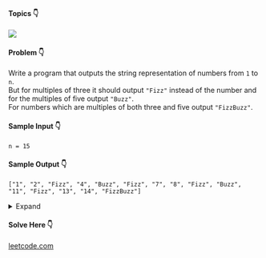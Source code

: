 #### Topics :point_down:
![](https://img.shields.io/badge/-modulus-wheat)

#### Problem :point_down:
Write a program that outputs the string representation of numbers from `1` to `n`.  
But for multiples of three it should output `"Fizz"` instead of the number and for the multiples of five output `"Buzz"`.  
For numbers which are multiples of both three and five output `"FizzBuzz"`.
#### Sample Input :point_down:
```
n = 15
```
#### Sample Output :point_down:
```
["1", "2", "Fizz", "4", "Buzz", "Fizz", "7", "8", "Fizz", "Buzz", "11", "Fizz", "13", "14", "FizzBuzz"]
```

<details>
<summary>Expand</summary>

#### Python :point_down:
```py
def solve(n):
    o = [] # output
    for i in range(1, n+1):
        if (i % 3 == 0 and i % 5 == 0):
            o.append('FizzBuzz')
        elif(i % 3 == 0):
            o.append('Fizz')
        elif (i % 5 == 0):
            o.append('Buzz')
        else:
            o.append(str(i))

    return o
```
</details>

#### Solve Here :point_down:
[leetcode.com](https://leetcode.com/problems/fizz-buzz/)
